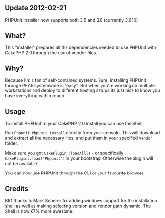 ## Update 2012-02-21

PHPUnit Installer now supports both 3.5 and 3.6 (currently 3.6.10)

## What?

This "installer" prepares all the dependencies needed to use PHPUnit with CakePHP 2.0 through the use of vendor files.

## Why?

Because I'm a fan of self-contained systems. Sure, installing PHPUnit through PEAR systemwide is "easy". But when you're working on multiple workstations and deploy to different hosting setups its just nice to know you have everything within reach.

## Usage

To install PHPUnit to your CakePHP 2.0 install you can use the Shell.

Run `Phpunit.Phpunit install` directly from your console.
This will download and extract all the necessary files, and put them in your specified `Vendor` folder.

Make sure you got `CakePlugin::loadAll()` - or specifically `CakePlugin::load('Phpunit')` in your bootstrap!
Otherwise the plugin will not be available.

You can now use PHPUnit through the CLI or your favourite browser.


## Credits

BIG thanks to Mark Scherer for adding windows support for the installation shell as well as making selecting version and vendor path dynamic.
The Shell is now 67% more awesome.
